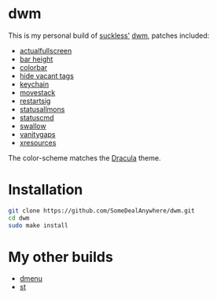 # dwm
This is my personal build of [suckless'](https://suckless.org/) [dwm](https://dwm.suckless.org/), patches included:

- [actualfullscreen](https://dwm.suckless.org/patches/actualfullscreen/)
- [bar height](https://dwm.suckless.org/patches/bar_height/)
- [colorbar](https://dwm.suckless.org/patches/colorbar/)
- [hide vacant tags](https://dwm.suckless.org/patches/hide_vacant_tags/)
- [keychain](https://dwm.suckless.org/patches/keychain/)
- [movestack](https://dwm.suckless.org/patches/movestack/)
- [restartsig](https://dwm.suckless.org/patches/restartsig/)
- [statusallmons](https://dwm.suckless.org/patches/statusallmons/)
- [statuscmd](https://dwm.suckless.org/patches/statuscmd/)
- [swallow](https://dwm.suckless.org/patches/swallow/)
- [vanitygaps](https://dwm.suckless.org/patches/vanitygaps/)
- [xresources](https://dwm.suckless.org/patches/xresources/)

The color-scheme matches the [Dracula](https://draculatheme.com/) theme.
# Installation 
````bash
git clone https://github.com/SomeDealAnywhere/dwm.git
cd dwm
sudo make install
````
# My other builds
- [dmenu](https://github.com/SomeDealAnywhere/dmenu)
- [st](https://github.com/SomeDealAnywhere/st)

